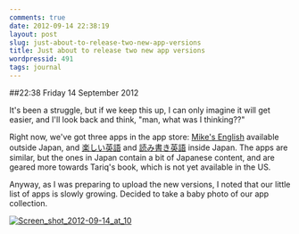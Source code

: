 ```yaml
---
comments: true
date: 2012-09-14 22:38:19
layout: post
slug: just-about-to-release-two-new-app-versions
title: Just about to release two new app versions
wordpressid: 491
tags: journal
---
```


##22:38 Friday 14 September 2012

It's been a struggle, but if we keep this up, I can only imagine it will get easier, and I'll look back and think, "man, what was I thinking??"

 

Right now, we've got three apps in the app store:  [Mike's English](http://itunes.apple.com/us/app/mikes-english/id553151517?mt=8&uo=4) available outside Japan, and [楽しい英語](http://itunes.apple.com/jp/app/leshii-ying-yu/id558509841?mt=8&uo=4) and [読み書き英語](http://itunes.apple.com/jp/app/dumi-shuki-ying-yu/id550411320?mt=8&uo=4) inside Japan.  The apps are similar, but the ones in Japan contain a bit of Japanese content, and are geared more towards Tariq's book, which is not yet available in the US.

 

 

Anyway, as I was preparing to upload the new versions, I noted that our little list of apps is slowly growing.  Decided to take a baby photo of our app collection.

 

[![Screen_shot_2012-09-14_at_10](http://getfile8.posterous.com/getfile/files.posterous.com/temp-2012-09-14/qoygEtJIyxlbzhqsqybdomstxlssdrrhyepwqvikeedygHfpatwfbznqItgI/Screen_Shot_2012-09-14_at_10.17.08_PM.png.scaled500.png)](http://getfile5.posterous.com/getfile/files.posterous.com/temp-2012-09-14/qoygEtJIyxlbzhqsqybdomstxlssdrrhyepwqvikeedygHfpatwfbznqItgI/Screen_Shot_2012-09-14_at_10.17.08_PM.png.scaled1000.png)
